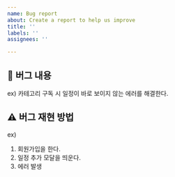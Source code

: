 ```yaml
---
name: Bug report
about: Create a report to help us improve
title: ''
labels: ''
assignees: ''

---
```


## 🤷 버그 내용
ex)
카테고리 구독 시 일정이 바로 보이지 않는 에러를 해결한다.

## ⚠ 버그 재현 방법
ex)
1. 회원가입을 한다.
2. 일정 추가 모달을 띄운다.
3. 에러 발생
